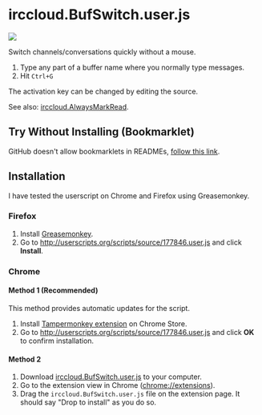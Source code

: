 irccloud.BufSwitch.user.js
==========================

![](https://raw.github.com/raneksi/irccloud-bufswitch/gh-pages/pic.png)

Switch channels/conversations quickly without a mouse.

1. Type any part of a buffer name where you normally type messages.
2. Hit `Ctrl+G`

The activation key can be changed by editing the source.

See also: [irccloud.AlwaysMarkRead](https://github.com/raneksi/irccloud-alwaysmarkread).

## Try Without Installing (Bookmarklet)

GitHub doesn't allow bookmarklets in READMEs, [follow this link](http://raneksi.github.io/irccloud-bufswitch/bookmarklet.html).

## Installation

I have tested the userscript on Chrome and Firefox using Greasemonkey.

### Firefox

1. Install [Greasemonkey](https://addons.mozilla.org/en-US/firefox/addon/greasemonkey/).
2. Go to http://userscripts.org/scripts/source/177846.user.js and click **Install**.

### Chrome

#### Method 1 (Recommended)

This method provides automatic updates for the script.

1. Install [Tampermonkey extension](https://chrome.google.com/webstore/detail/tampermonkey/dhdgffkkebhmkfjojejmpbldmpobfkfo) on Chrome Store.
2. Go to http://userscripts.org/scripts/source/177846.user.js and click
   **OK** to confirm installation.

#### Method 2

1. Download [irccloud.BufSwitch.user.js](https://github.com/raneksi/irccloud-bufswitch/raw/master/irccloud.BufSwitch.user.js) to your computer.
2. Go to the extension view in Chrome ([chrome://extensions](chrome://extensions)).
3. Drag the `irccloud.BufSwitch.user.js` file on the extension page. It
   should say "Drop to install" as you do so.
